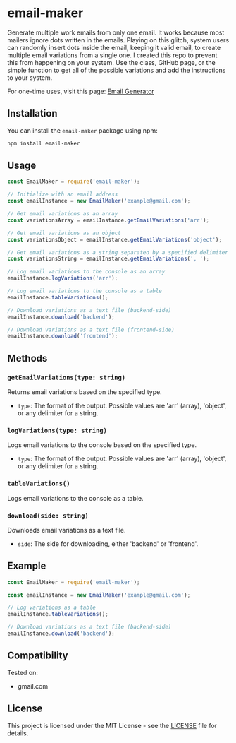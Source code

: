# email-maker

Generate multiple work emails from only one email. It works because most mailers ignore dots written in the emails. Playing on this glitch, system users can randomly insert dots inside the email, keeping it valid email, to create multiple email variations from a single one. I created this repo to prevent this from happening on your system. Use the class, GitHub page, or the simple function to get all of the possible variations and add the instructions to your system.

For one-time uses, visit this page: [Email Generator](https://eymeen.github.io/email-generator/)

## Installation

You can install the `email-maker` package using npm:

```bash
npm install email-maker
```

## Usage

```javascript
const EmailMaker = require('email-maker');

// Initialize with an email address
const emailInstance = new EmailMaker('example@gmail.com');

// Get email variations as an array
const variationsArray = emailInstance.getEmailVariations('arr');

// Get email variations as an object
const variationsObject = emailInstance.getEmailVariations('object');

// Get email variations as a string separated by a specified delimiter (default is comma)
const variationsString = emailInstance.getEmailVariations(', ');

// Log email variations to the console as an array
emailInstance.logVariations('arr');

// Log email variations to the console as a table
emailInstance.tableVariations();

// Download variations as a text file (backend-side)
emailInstance.download('backend');

// Download variations as a text file (frontend-side)
emailInstance.download('frontend');
```

## Methods

### `getEmailVariations(type: string)`

Returns email variations based on the specified type.

- `type`: The format of the output. Possible values are 'arr' (array), 'object', or any delimiter for a string.

### `logVariations(type: string)`

Logs email variations to the console based on the specified type.

- `type`: The format of the output. Possible values are 'arr' (array), 'object', or any delimiter for a string.

### `tableVariations()`

Logs email variations to the console as a table.

### `download(side: string)`

Downloads email variations as a text file.

- `side`: The side for downloading, either 'backend' or 'frontend'.

## Example

```javascript
const EmailMaker = require('email-maker');

const emailInstance = new EmailMaker('example@gmail.com');

// Log variations as a table
emailInstance.tableVariations();

// Download variations as a text file (backend-side)
emailInstance.download('backend');
```

## Compatibility

Tested on:

- gmail.com

## License

This project is licensed under the MIT License - see the [LICENSE](LICENSE) file for details.
